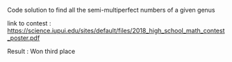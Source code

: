Code solution to find all the semi-multiperfect numbers of a given genus 

link to contest : https://science.iupui.edu/sites/default/files/2018_high_school_math_contest_poster.pdf

Result : Won third place 
